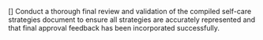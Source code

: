 [] Conduct a thorough final review and validation of the compiled self-care strategies document to ensure all strategies are accurately represented and that final approval feedback has been incorporated successfully.